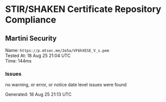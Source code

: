 # STIR/SHAKEN Certificate Repository Compliance

## Martini Security

Name: `https://p.mtsec.me/2e5a/VF6hXESE_V_s.pem`\
Tested At: 18 Aug 25 21:04 UTC\
Time: 144ms

### Issues

no warning, or error, or notice date level issues were found

Generated: 18 Aug 25 21:13 UTC